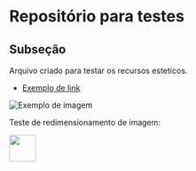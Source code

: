 # Repositório para testes
## Subseção

Arquivo criado para testar os recursos esteticos.

- [Exemplo de link](https://github.com/)

![Exemplo de imagem](http://www.molecularecologist.com/wp-content/uploads/2013/11/github-logo.jpg)

Teste de redimensionamento de imagem:

<img src="https://assets-cdn.github.com/images/modules/logos_page/Octocat.png" width="48">
